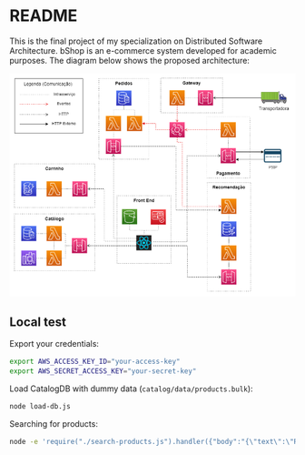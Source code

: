 # README
This is the final project of my specialization on Distributed Software Architecture.
bShop is an e-commerce system developed for academic purposes. The diagram below shows the proposed architecture:

![architecture](./architecture.png)

## Local test
Export your credentials:
```bash
export AWS_ACCESS_KEY_ID="your-access-key"
export AWS_SECRET_ACCESS_KEY="your-secret-key"
```

Load CatalogDB with dummy data (`catalog/data/products.bulk`):
```bash
node load-db.js
```

Searching for products:
```bash
node -e 'require("./search-products.js").handler({"body":"{\"text\":\"RGB water asdf Intel\"}"})'
```